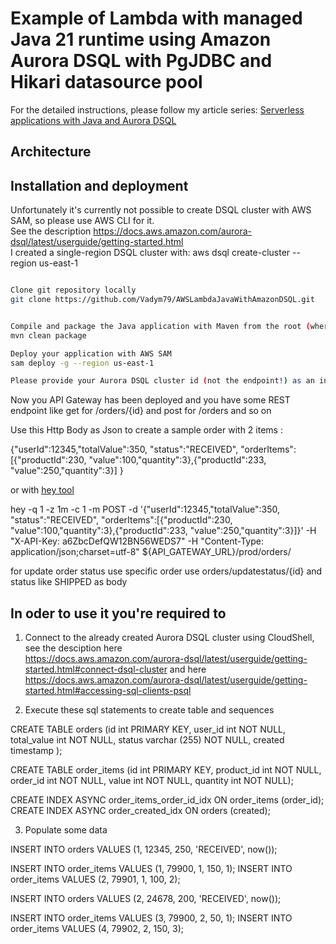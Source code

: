 # Example of Lambda with managed Java 21 runtime using Amazon Aurora DSQL with PgJDBC and Hikari datasource pool 

For the detailed instructions, please follow my article series: [Serverless applications with Java and Aurora DSQL](https://dev.to/aws-heroes/serverless-applications-with-java-and-aurora-dsql-part-1-introduction-and-sample-application-10ip)  

## Architecture



## Installation and deployment

Unfortunately it's currently not possible to create DSQL cluster with AWS SAM, so please use AWS CLI for it.  
See the description https://docs.aws.amazon.com/aurora-dsql/latest/userguide/getting-started.html  
I created a single-region DSQL cluster with: aws dsql create-cluster --region us-east-1  


```bash

Clone git repository locally
git clone https://github.com/Vadym79/AWSLambdaJavaWithAmazonDSQL.git


Compile and package the Java application with Maven from the root (where pom.xml is located) of the project
mvn clean package

Deploy your application with AWS SAM
sam deploy -g --region us-east-1

Please provide your Aurora DSQL cluster id (not the endpoint!) as an input for the variable AuroraDSQLClusterId like jkliueisyb4ghfunxgzgjklll
```
Now you API Gateway has been deployed and you have some REST endpoint like get for /orders/{id} and post for /orders and so on

Use this Http Body as Json to create a sample order with 2 items :

{"userId":12345,"totalValue":350, "status":"RECEIVED",
 "orderItems":[{"productId":230, "value":100,"quantity":3},{"productId":233, "value":250,"quantity":3}]
} 

or with [hey tool](https://github.com/rakyll/hey)

hey -q 1 -z 1m -c 1 -m POST -d '{"userId":12345,"totalValue":350, "status":"RECEIVED", "orderItems":[{"productId":230, "value":100,"quantity":3},{"productId":233, "value":250,"quantity":3}]}' -H "X-API-Key: a6ZbcDefQW12BN56WEDS7" -H "Content-Type: application/json;charset=utf-8"  ${API_GATEWAY_URL}/prod/orders/

for update order status use specific order use orders/updatestatus/{id} and status like SHIPPED as body


  

## In oder to use it you're required to

1) Connect to the already created Aurora DSQL cluster using CloudShell, see the desciption here  
 https://docs.aws.amazon.com/aurora-dsql/latest/userguide/getting-started.html#connect-dsql-cluster and here  
 https://docs.aws.amazon.com/aurora-dsql/latest/userguide/getting-started.html#accessing-sql-clients-psql
 
2) Execute these sql statements to create table and sequences   

CREATE TABLE orders (id int PRIMARY KEY,  user_id  int NOT NULL, total_value int NOT NULL, status varchar (255) NOT NULL, created timestamp ); 

CREATE TABLE order_items (id int PRIMARY KEY,  product_id int NOT NULL, order_id int NOT NULL, value int NOT NULL, quantity int NOT NULL);

CREATE INDEX ASYNC order_items_order_id_idx ON order_items (order_id);
CREATE INDEX ASYNC order_created_idx ON orders (created);

3) Populate some data

INSERT INTO orders VALUES (1, 12345, 250, 'RECEIVED', now());

INSERT INTO order_items VALUES (1, 79900, 1, 150, 1); 
INSERT INTO order_items VALUES (2, 79901, 1, 100, 2); 


INSERT INTO orders VALUES (2, 24678, 200, 'RECEIVED', now()); 

INSERT INTO order_items VALUES (3, 79900, 2, 50, 1); 
INSERT INTO order_items VALUES (4, 79902, 2, 150, 3); 
